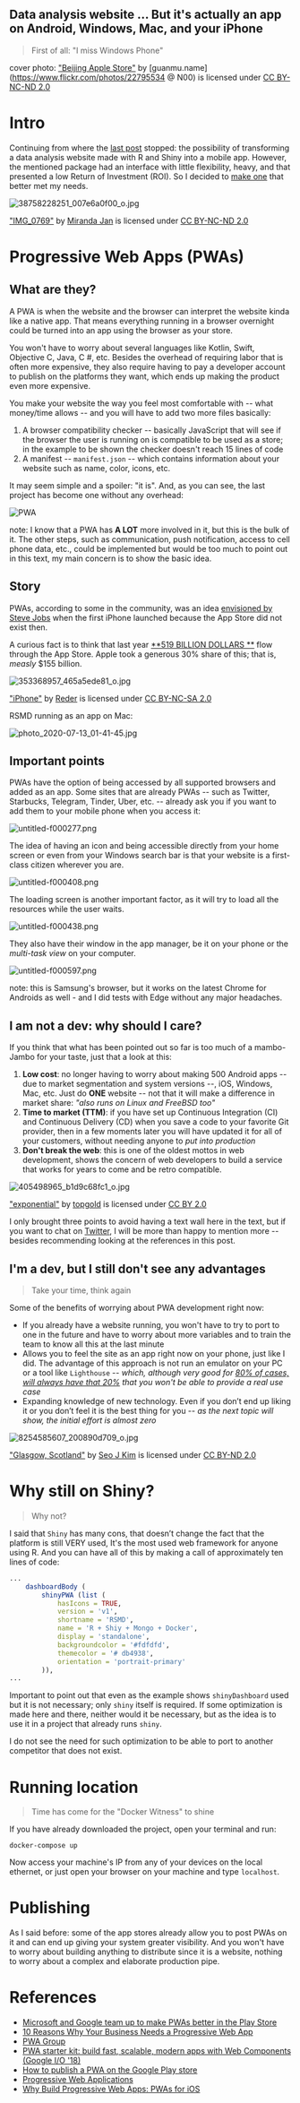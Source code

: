 ## Data analysis website ... But it's actually an app on Android, Windows, Mac, and your iPhone

> First of all: "I miss Windows Phone"

cover photo: ["Beijing Apple Store"](https://www.flickr.com/photos/22795534@N00/2680396716) by [guanmu.name](https://www.flickr.com/photos/22795534 @ N00) is licensed under [CC BY-NC-ND 2.0](https://creativecommons.org/licenses/by-nc-nd/2.0/?ref=ccsearch&atype=rich)

# Intro

Continuing from where the [last post](https://farm.hashnode.dev/data-analysis-website-database-all-this-on-your-pc-and-without-having-to-install-r-shiny-and-mongo) stopped: the possibility of transforming a data analysis website made with R and Shiny into a mobile app. However, the mentioned package had an interface with little flexibility, heavy, and that presented a low Return of Investment (ROI). So I decided to [make one](https://github.com/Fazendaaa/shinyPWA) that better met my needs.

![38758228251_007e6a0f00_o.jpg](https://cdn.hashnode.com/res/hashnode/image/upload/v1594618695900/ZLwLmVUzI.jpeg)

["IMG_0769"](https://www.flickr.com/photos/25612179@N00/38758228251) by [Miranda Jan](https://www.flickr.com/photos/25612179@N00) is licensed under [CC BY-NC-ND 2.0](https://creativecommons.org/licenses/by-nc-nd/2.0/?ref=ccsearch&atype=rich)

# Progressive Web Apps (PWAs)

## What are they?

A PWA is when the website and the browser can interpret the website kinda like a native app. That means everything running in a browser overnight could be turned into an app using the browser as your store.

You won't have to worry about several languages ​​like Kotlin, Swift, Objective C, Java, C #, etc. Besides the overhead of requiring labor that is often more expensive, they also require having to pay a developer account to publish on the platforms they want, which ends up making the product even more expensive.

You make your website the way you feel most comfortable with -- what money/time allows -- and you will have to add two more files basically:

1. A browser compatibility checker -- basically JavaScript that will see if the browser the user is running on is compatible to be used as a store; in the example to be shown the checker doesn't reach 15 lines of code
2. A manifest -- `manifest.json` -- which contains information about your website such as name, color, icons, etc.

It may seem simple and a spoiler: "it is". And, as you can see, the last project has become one without any overhead:

![PWA](https://media1.tenor.com/images/7247ed61cdad62f640f05fc08a56d607/tenor.gif?itemid=17780575)

note: I know that a PWA has **A LOT** more involved in it, but this is the bulk of it. The other steps, such as communication, push notification, access to cell phone data, etc., could be implemented but would be too much to point out in this text, my main concern is to show the basic idea.

## Story

PWAs, according to some in the community, was an idea [envisioned by Steve Jobs](https://medium.com/progressivewebapps/history-of-progressive-web-apps-4c912533a531) when the first iPhone launched because the App Store did not exist then.

A curious fact is to think that last year [**519 BILLION DOLLARS **](https://www.theverge.com/2020/6/15/21292203/apple-app-store-ios-apps-billings-revenue-517-billion-2019-antitrust-regulation) flow through the App Store. Apple took a generous 30% share of this; that is, *measly* $155 billion.

![353368957_465a5ede81_o.jpg](https://cdn.hashnode.com/res/hashnode/image/upload/v1594608726459/TyPo8N2ug.jpeg)

["iPhone"](https://www.flickr.com/photos/77526889@N00/353368957) by [Reder](https://www.flickr.com/photos/77526889@N00) is licensed under [CC BY-NC-SA 2.0](https://creativecommons.org/licenses/by-nc-sa/2.0/?ref=ccsearch&atype=rich)

RSMD running as an app on Mac:

![photo_2020-07-13_01-41-45.jpg](https://cdn.hashnode.com/res/hashnode/image/upload/v1594615411339/Rd9zL612l.jpeg)

## Important points

PWAs have the option of being accessed by all supported browsers and added as an app. Some sites that are already PWAs -- such as Twitter, Starbucks, Telegram, Tinder, Uber, etc. -- already ask you if you want to add them to your mobile phone when you access it:

![untitled-f000277.png](https://cdn.hashnode.com/res/hashnode/image/upload/v1594610213435/97Ntkpzih.png)

The idea of ​​having an icon and being accessible directly from your home screen or even from your Windows search bar is that your website is a first-class citizen wherever you are.

![untitled-f000408.png](https://cdn.hashnode.com/res/hashnode/image/upload/v1594610260360/klMSB8KP8.png)

The loading screen is another important factor, as it will try to load all the resources while the user waits.

![untitled-f000438.png](https://cdn.hashnode.com/res/hashnode/image/upload/v1594610270333/HQItvbqyA.png)

They also have their window in the app manager, be it on your phone or the  *multi-task view* on your computer.

![untitled-f000597.png](https://cdn.hashnode.com/res/hashnode/image/upload/v1594610305505/nET0D3iQ0.png)

note: this is Samsung's browser, but it works on the latest Chrome for Androids as well - and I did tests with Edge without any major headaches.

## I am not a dev: why should I care?

If you think that what has been pointed out so far is too much of a mambo-Jambo for your taste, just that a look at this:

1. **Low cost**: no longer having to worry about making 500 Android apps -- due to market segmentation and system versions --, iOS, Windows, Mac, etc. Just do **ONE** website -- not that it will make a difference in market share: *"also runs on Linux and FreeBSD too"*
2. **Time to market (TTM)**: if you have set up Continuous Integration (CI) and Continuous Delivery (CD) when you save a code to your favorite Git provider, then in a few moments later you will have updated it for all of your customers, without needing anyone to *put into production*
3. **Don't break the web**: this is one of the oldest mottos in web development, shows the concern of web developers to build a service that works for years to come and be retro compatible.

![405498965_b1d9c68fc1_o.jpg](https://cdn.hashnode.com/res/hashnode/image/upload/v1594618977569/xsx3FF8j3.jpeg)

["exponential"](https://www.flickr.com/photos/44124366475@N01/405498965) by [topgold](https://www.flickr.com/photos/44124366475@N01) is licensed under [CC BY 2.0](https://creativecommons.org/licenses/by/2.0/?ref=ccsearch&atype=rich)

I only brought three points to avoid having a text wall here in the text, but if you want to chat on [Twitter](https://twitter.com/the_fznd), I will be more than happy to mention more -- besides recommending looking at the references in this post.

## I'm a dev, but I still don't see any advantages

> Take your time, think again

Some of the benefits of worrying about PWA development right now:

- If you already have a website running, you won't have to try to port to one in the future and have to worry about more variables and to train the team to know all this at the last minute
- Allows you to feel the site as an app right now on your phone, just like I did.  The advantage of this approach is not run an emulator on your PC or a tool like `Lighthouse` -- *which, although very good for [80% of cases, will always have that 20%](https://en.wikipedia.org/wiki/Pareto_principle) that you won't be able to provide a real use case*
- Expanding knowledge of new technology. Even if you don’t end up liking it or you don’t feel it is the best thing for you -- *as the next topic will show, the initial effort is almost zero*

![8254585607_200890d709_o.jpg](https://cdn.hashnode.com/res/hashnode/image/upload/v1594619084024/AZApP3ij_.jpeg)

["Glasgow, Scotland"](https://www.flickr.com/photos/80018584@N06/8254585607) by [Seo J Kim](https://www.flickr.com/photos/80018584@N06) is licensed under [CC BY-ND 2.0](https://creativecommons.org/licenses/by-nd/2.0/?ref=ccsearch&atype=rich)

# Why still on Shiny?

> Why not?

I said that `Shiny` has many cons, that doesn’t change the fact that the platform is still VERY used, It's the most used web framework for anyone using R. And you can have all of this by making a call of approximately ten lines of code:

```R
...
    dashboardBody (
        shinyPWA (list (
            hasIcons = TRUE,
            version = 'v1',
            shortname = 'RSMD',
            name = 'R + Shiy + Mongo + Docker',
            display = 'standalone',
            backgroundcolor = '#fdfdfd',
            themecolor = '# db4938',
            orientation = 'portrait-primary'
        )),
...
```

Important to point out that even as the example shows `shinyDashboard` used but it is not necessary; only `shiny` itself is required. If some optimization is made here and there, neither would it be necessary, but as the idea is to use it in a project that already runs `shiny`.

I do not see the need for such optimization to be able to port to another competitor that does not exist.

# Running location

> Time has come for the "Docker Witness" to shine

If you have already downloaded the project, open your terminal and run:

```shell
docker-compose up
```

Now access your machine's IP from any of your devices on the local ethernet, or just open your browser on your machine and type `localhost`.

# Publishing

As I said before: some of the app stores already allow you to post PWAs on it and can end up giving your system greater visibility. And you won't have to worry about building anything to distribute since it is a website, nothing to worry about a complex and elaborate production pipe.

# References

- [Microsoft and Google team up to make PWAs better in the Play Store](https://medium.com/pwabuilder/microsoft-and-google-team-up-to-make-pwas-better-in-the-play-store-b59710e487)
- [10 Reasons Why Your Business Needs a Progressive Web App](https://www.sam-solutions.com/blog/the-benefits-of-progressive-web-apps-pwa-for-business/)
- [PWA Group](https://t.me/pwabrasil)
- [PWA starter kit: build fast, scalable, modern apps with Web Components (Google I/O '18)](https://youtu.be/we3lLo-UFtk)
- [How to publish a PWA on the Google Play store](https://dev.to/jumpalottahigh/how-to-publish-a-pwa-on-the-google-play-store-2bid)
- [Progressive Web Applications](https://developer.microsoft.com/pt-br/windows/pwa/)
- [Why Build Progressive Web Apps: PWAs for iOS](https://www.youtube.com/watch?v=s5ASNwnBttQ)